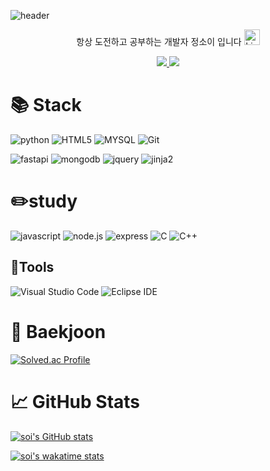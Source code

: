 
![header](https://capsule-render.vercel.app/api?type=wave&color=auto&height=300&section=header&text=Soi%20Jeong&fontSize=90)

<p align="center">
항상 도전하고 공부하는 개발자 정소이 입니다 <img src="https://raw.githubusercontent.com/Tarikul-Islam-Anik/Animated-Fluent-Emojis/master/Emojis/Smilies/Light%20Blue%20Heart.png" alt="Light Blue Heart" width="25" height="25" />
<div></div></p>
<p align="center">
 <a href="mailto:writer__soi@naver.com">
   <img src="https://img.shields.io/badge/Gmail-d14836?style=flat-square&logo=Gmail&logoColor=white&link=leegm1798@naver.com"/>
</a>
 <a href="https://velog.io/@soijeongg"><img src="https://img.shields.io/badge/Tech%20Blog-11B48A?style=flat-square&logo=Vimeo&logoColor=white&link=https://velog.io/@soijeongg"/></a>
 </p>
 
<!-- [![Hits](https://hits.seeyoufarm.com/api/count/incr/badge.svg?url=https%3A%2F%2Fgithub.com%2Fsoijeongg&count_bg=%2356C87B&title_bg=%233876C0&icon=&icon_color=%23E7E7E7&title=hits&edge_flat=false)](https://hits.seeyoufarm.com) -->


# :books: Stack 
![python](https://img.shields.io/badge/python-3776AB.svg?&style=for-the-badge&logo=python&logoColor=white)
![HTML5](https://img.shields.io/badge/HTML5-E34F26.svg?&style=for-the-badge&logo=HTML5&logoColor=white)
![MYSQL](https://img.shields.io/badge/MYSQL-4479A1.svg?&style=for-the-badge&logo=MYSQL&logoColor=white)
![Git](https://img.shields.io/badge/Git-4479A1.svg?&style=for-the-badge&logo=Git&logoColor=white)
<div></div>

![fastapi](https://img.shields.io/badge/Fastapi-009688.svg?&style=for-the-badge&logo=Fastapi&logoColor=white)
![mongodb](https://img.shields.io/badge/mongodb-47A248.svg?&style=for-the-badge&logo=mongodb&logoColor=white)
![jquery](https://img.shields.io/badge/jquery-0769AD.svg?&style=for-the-badge&logo=jquery&logoColor=white)
![jinja2](https://img.shields.io/badge/jinja-B41717.svg?&style=for-the-badge&logo=jinja&logoColor=white)

# :pencil2:study
![javascript](https://img.shields.io/badge/javascript-F7DF1E.svg?&style=for-the-badge&logo=javascript&logoColor=white)
![node.js](https://img.shields.io/badge/node.js-339933.svg?&style=for-the-badge&logo=nodedotjs&logoColor=white)
![express](https://img.shields.io/badge/express-000000.svg?&style=for-the-badge&logo=express&logoColor=white)
![C](https://img.shields.io/badge/C-A8B9CC.svg?&style=for-the-badge&logo=C&logoColor=white)
![C++](https://img.shields.io/badge/C++-00599C.svg?&style=for-the-badge&logo=cplusplus&logoColor=white)
<!--![spring](https://img.shields.io/badge/spring-6DB33F.svg?&style=for-the-badge&logo=spring&logoColor=white)
<!--![TypeScript](https://img.shields.io/badge/TypeScript-3178C6.svg?&style=for-the-badge&logo=TypeScript&logoColor=white)-->

## :hammer:Tools
![Visual Studio Code](https://img.shields.io/badge/Visual%20Studio%20Code-007ACC.svg?&style=for-the-badge&logo=Visual%20Studio%20Code&logoColor=white)
![Eclipse IDE](https://img.shields.io/badge/Eclipse%20IDE-2C2255.svg?&style=for-the-badge&logo=Eclipse%20IDE&logoColor=white)


# :pencil: Baekjoon
[![Solved.ac Profile](http://mazassumnida.wtf/api/v2/generate_badge?boj=ninosoi2001)](https://solved.ac/ninosoi2001/)
# :chart_with_upwards_trend:  GitHub Stats
[![soi's GitHub stats](https://github-readme-stats.vercel.app/api?username=soijeongg&show_icons=true&theme=react)](https://github.com/soijeongg/github-readme-stats)
<!--[![Top Langs](https://github-readme-stats.vercel.app/api/top-langs/?username=soijeongg&langs_count=8)](https://github.com/soijeongg/github-readme-stats)-->
[![soi's wakatime stats](https://github-readme-stats.vercel.app/api/wakatime?username=soijeongg)](https://github.com/soijeongg/github-readme-stats)

